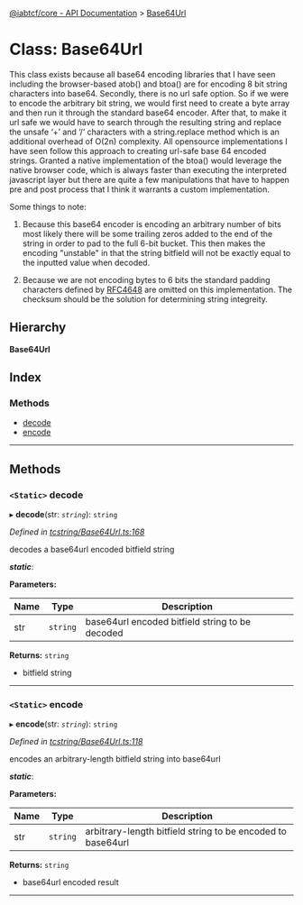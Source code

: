[@iabtcf/core - API Documentation](../README.md) > [Base64Url](../classes/base64url.md)

# Class: Base64Url

This class exists because all base64 encoding libraries that I have seen including the browser-based atob() and btoa() are for encoding 8 bit string characters into base64. Secondly, there is no url safe option. So if we were to encode the arbitrary bit string, we would first need to create a byte array and then run it through the standard base64 encoder. After that, to make it url safe we would have to search through the resulting string and replace the unsafe ‘+’ and ‘/‘ characters with a string.replace method which is an additional overhead of O(2n) complexity. All opensource implementations I have seen follow this approach to creating url-safe base 64 encoded strings. Granted a native implementation of the btoa() would leverage the native browser code, which is always faster than executing the interpreted javascript layer but there are quite a few manipulations that have to happen pre and post process that I think it warrants a custom implementation.

Some things to note:

1.  Because this base64 encoder is encoding an arbitrary number of bits most likely there will be some trailing zeros added to the end of the string in order to pad to the full 6-bit bucket. This then makes the encoding "unstable" in that the string bitfield will not be exactly equal to the inputted value when decoded.
    
2.  Because we are not encoding bytes to 6 bits the standard padding characters defined by [RFC4648](https://tools.ietf.org/html/rfc4648#section-3.2) are omitted on this implementation. The checksum should be the solution for determining string integreity.

## Hierarchy

**Base64Url**

## Index

### Methods

* [decode](base64url.md#decode)
* [encode](base64url.md#encode)

---

## Methods

<a id="decode"></a>

### `<Static>` decode

▸ **decode**(str: *`string`*): `string`

*Defined in [tcstring/Base64Url.ts:168](https://github.com/chrispaterson/iabtcf-es/blob/b3164e6/modules/core/src/tcstring/Base64Url.ts#L168)*

decodes a base64url encoded bitfield string

*__static__*: 

**Parameters:**

| Name | Type | Description |
| ------ | ------ | ------ |
| str | `string` |  base64url encoded bitfield string to be decoded |

**Returns:** `string`
*   bitfield string

___
<a id="encode"></a>

### `<Static>` encode

▸ **encode**(str: *`string`*): `string`

*Defined in [tcstring/Base64Url.ts:118](https://github.com/chrispaterson/iabtcf-es/blob/b3164e6/modules/core/src/tcstring/Base64Url.ts#L118)*

encodes an arbitrary-length bitfield string into base64url

*__static__*: 

**Parameters:**

| Name | Type | Description |
| ------ | ------ | ------ |
| str | `string` |  arbitrary-length bitfield string to be encoded to base64url |

**Returns:** `string`
*   base64url encoded result

___

